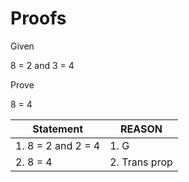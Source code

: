 # Proofs

Given

8 = 2 and 3 = 4

Prove

8 = 4

| Statement         |REASON         |
|-------            |---            |
|1. 8 = 2 and 2 = 4 | 1. G          |
|2. 8 = 4           | 2. Trans prop |



